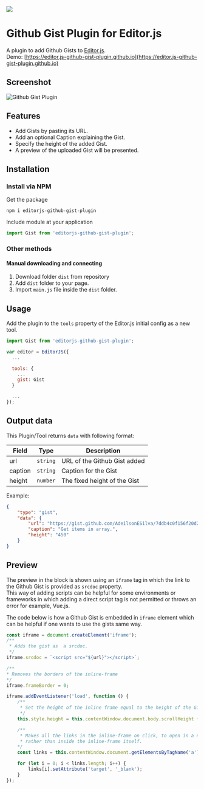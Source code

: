 ![](https://badgen.net/badge/Editor.js/v2.0/blue)

# Github Gist Plugin for Editor.js

A plugin to add Github Gists to [Editor.js](https://editorjs.io).  
Demo: [https://editor.js-github-gist-plugin.github.io](https://editor.js-github-gist-plugin.github.io)

## Screenshot

![Github Gist Plugin](https://img.imageupload.net/2020/07/09/github-gist-plugin.png)

## Features

- Add Gists by pasting its URL.
- Add an optional Caption explaining the Gist.
- Specify the height of the added Gist.
- A preview of the uploaded Gist will be presented.

## Installation

### Install via NPM
Get the package

```shell
npm i editorjs-github-gist-plugin
```

Include module at your application

```javascript
import Gist from 'editorjs-github-gist-plugin';
```

### Other methods

#### Manual downloading and connecting

1. Download folder `dist` from repository
2. Add `dist` folder to your page.
3. Import `main.js` file inside the `dist` folder.

## Usage

Add the plugin to the `tools` property of the Editor.js initial config as a new tool.

```javascript
import Gist from 'editorjs-github-gist-plugin';

var editor = EditorJS({
  ...

  tools: {
    ...
    gist: Gist
  }

  ...
});
```

## Output data

This Plugin/Tool returns `data` with following format:

| Field | Type     | Description        |
| ----- | -------- | ------------------ |
| url | `string` | URL of the Github Gist added |
| caption | `string` | Caption for the Gist |
| height | `number` | The fixed height of the Gist |

Example:

```json
{
    "type": "gist",
    "data": {
        "url": "https://gist.github.com/AdeilsonESilva/7ddb4c0f156f20d2642d0414777cff85.js",
        "caption": "Get items in array.",
        "height": "450"
    }
}
```

## Preview

The preview in the block is shown using an `iframe` tag in which the link to the Github Gist is provided as `srcdoc` property.  
This way of adding scripts can be helpful for some environments or frameworks in which adding a direct script tag is not permitted or throws an error for example, Vue.js.  

The code below is how a Github Gist is embedded in `iframe` element which can be helpful if one wants to use the gists same way.

```javascript
const iframe = document.createElement('iframe');
/**
 * Adds the gist as  a srcdoc.
 */
iframe.srcdoc = `<script src="${url}"></script>`;

/**
* Removes the borders of the inline-frame
*/
iframe.frameBorder = 0;

iframe.addEventListener('load', function () {
    /**
     * Set the height of the inline frame equal to the height of the Gist.
     */
    this.style.height = this.contentWindow.document.body.scrollHeight + 16 + 'px';

    /**
     * Makes all the links in the inline-frame on click, to open in a new tab of the browser 
     * rather than inside the inline-frame itself.
    */
    const links = this.contentWindow.document.getElementsByTagName('a');

    for (let i = 0; i < links.length; i++) {
        links[i].setAttribute('target', '_blank');
    }
});
```